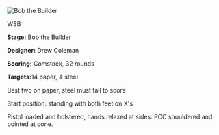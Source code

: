 ![Bob the Builder](https://github.com/bagellord/USPSA-Stages/blob/master/31%2B%20rounds/Bob%20the%20Builder%20-%2032%20Rounds%20-%20Comstock/Bob%20the%20Builder%20v2.png)

WSB

<b>Stage:</b> Bob the Builder

<b>Designer:</b> Drew Coleman

<b>Scoring:</b> Comstock, 32 rounds

<b>Targets:</b>14 paper, 4 steel

Best two on paper, steel must fall to score

Start position: standing with both feet on X's

Pistol loaded and holstered, hands relaxed at sides. PCC shouldered and pointed at cone.
